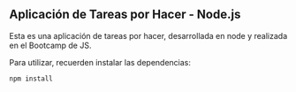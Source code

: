 ## Aplicación de Tareas por Hacer - Node.js

Esta es una aplicación de tareas por hacer, desarrollada en node y realizada en el Bootcamp de JS.

Para utilizar, recuerden instalar las dependencias:
```
npm install
```